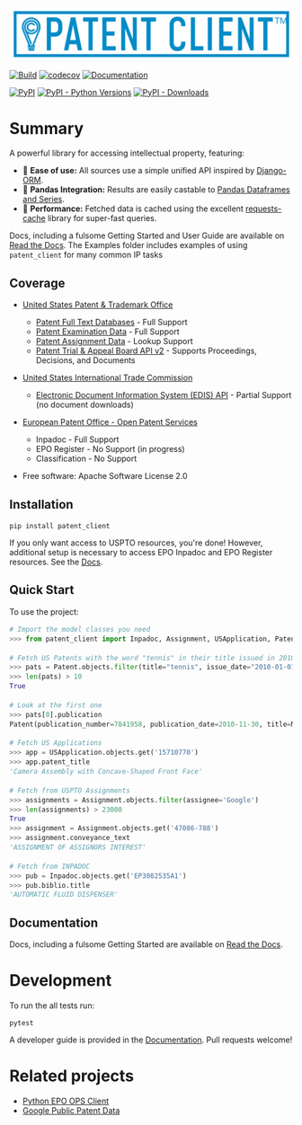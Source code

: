 [![patent_client_logo](docs/_static/patent_client_logo.svg)](https://patent-client.readthedocs.io)

[![Build](https://github.com/parkerhancock/patent-client/actions/workflows/build.yml/badge.svg)](https://github.com/parkerhancock/patent-client/actions/workflows/build.yml)
[![codecov](https://codecov.io/gh/parkerhancock/patent_client/branch/master/graph/badge.svg?token=pWsiQLHi6r)](https://codecov.io/gh/parkerhancock/patent_client)
[![Documentation](https://img.shields.io/readthedocs/patent-client/stable)](https://patent-client.readthedocs.io/en/stable/)


[![PyPI](https://img.shields.io/pypi/v/patent-client?color=blue)](https://pypi.org/project/patent-client)
[![PyPI - Python Versions](https://img.shields.io/pypi/pyversions/patent-client)](https://pypi.org/project/patent-client)
[![PyPI - Downloads](https://img.shields.io/pypi/dm/patent-client?color=blue)](https://pypi.org/project/patent-client)

# Summary

A powerful library for accessing intellectual property, featuring:

- 🍰 **Ease of use:** All sources use a simple unified API inspired by [Django-ORM][DORM].
- 🐼 **Pandas Integration:** Results are easily castable to [Pandas Dataframes and Series][PANDAS].
- 🚀 **Performance:** Fetched data is cached using the excellent [requests-cache] library for super-fast queries.

Docs, including a fulsome Getting Started and User Guide are available on [Read the Docs](http://patent-client.readthedocs.io). The Examples folder includes examples of using `patent_client` for
many common IP tasks

## Coverage

- [United States Patent & Trademark Office][USPTO]

  - [Patent Full Text Databases][PATFT] - Full Support
  - [Patent Examination Data][PEDS] - Full Support
  - [Patent Assignment Data][Assignment] - Lookup Support
  - [Patent Trial & Appeal Board API v2][PTAB] - Supports Proceedings, Decisions, and Documents

- [United States International Trade Commission][ITC]

  - [Electronic Document Information System (EDIS) API][EDIS] - Partial Support (no document downloads)

- [European Patent Office - Open Patent Services][OPS]

  - Inpadoc - Full Support
  - EPO Register - No Support (in progress)
  - Classification - No Support

* Free software: Apache Software License 2.0

## Installation

```
pip install patent_client
```

If you only want access to USPTO resources, you're done!
However, additional setup is necessary to access EPO Inpadoc and EPO Register resources. See the [Docs](http://patent-client.readthedocs.io).


## Quick Start

To use the project:

```python
# Import the model classes you need
>>> from patent_client import Inpadoc, Assignment, USApplication, Patent

# Fetch US Patents with the word "tennis" in their title issued in 2010
>>> pats = Patent.objects.filter(title="tennis", issue_date="2010-01-01->2010-12-31")
>>> len(pats) > 10
True

# Look at the first one
>>> pats[0].publication
Patent(publication_number=7841958, publication_date=2010-11-30, title=Modular table tennis game)

# Fetch US Applications
>>> app = USApplication.objects.get('15710770')
>>> app.patent_title
'Camera Assembly with Concave-Shaped Front Face'

# Fetch from USPTO Assignments
>>> assignments = Assignment.objects.filter(assignee='Google')
>>> len(assignments) > 23000
True
>>> assignment = Assignment.objects.get('47086-788')
>>> assignment.conveyance_text
'ASSIGNMENT OF ASSIGNORS INTEREST'

# Fetch from INPADOC
>>> pub = Inpadoc.objects.get('EP3082535A1')
>>> pub.biblio.title
'AUTOMATIC FLUID DISPENSER'

```

## Documentation

Docs, including a fulsome Getting Started are available on [Read the Docs](http://patent-client.readthedocs.io).

# Development

To run the all tests run:

```
pytest
```

A developer guide is provided in the [Documentation](http://patent-client.readthedocs.io).
Pull requests welcome!

# Related projects

- [Python EPO OPS Client](https://github.com/55minutes/python-epo-ops-client)
- [Google Public Patent Data](https://github.com/google/patents-public-data)

[DORM]: https://docs.djangoproject.com/en/4.0/topics/db/queries/
[PANDAS]: https://pandas.pydata.org/docs/
[requests-cache]: https://github.com/requests-cache/requests-cache
[Assignment]: https://developer.uspto.gov/api-catalog/patent-assignment-search-beta
[EDIS]: https://edis.usitc.gov/external/
[ITC]: https://www.usitc.gov/
[OPS]: http://ops.epo.org
[PATFT]: http://http://patft.uspto.gov/
[PEDS]: https://developer.uspto.gov/api-catalog/ped
[PTAB]: https://developer.uspto.gov/api-catalog/ptab-api-v2
[USPTO]: http://developer.uspto.gov
